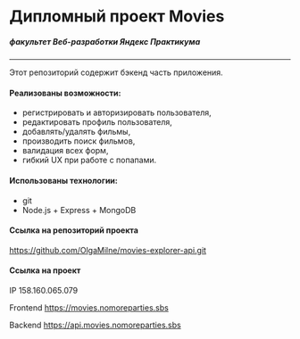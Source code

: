 # Дипломный проект Movies
##### *факультет Веб-разработки Яндекс Практикума* 
------
Этот репозиторий содержит бэкенд часть приложения.


####  Реализованы возможности:

* регистрировать и авторизировать пользователя,
* редактировать профиль пользователя,
* добавлять/удалять фильмы,
* производить поиск фильмов,
* валидация всех форм,
* гибкий UX при работе с попапами.

####  Использованы технологии:

* git
* Node.js + Express + MongoDB


#### Ссылка на репозиторий проекта
https://github.com/OlgaMilne/movies-explorer-api.git

#### Ссылка на проект

IP  158.160.065.079

Frontend https://movies.nomoreparties.sbs

Backend https://api.movies.nomoreparties.sbs
